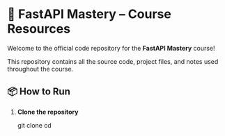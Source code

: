 # 🚀 FastAPI Mastery – Course Resources

Welcome to the official code repository for the **FastAPI Mastery** course!

This repository contains all the source code, project files, and notes used throughout the course.

## 📦 How to Run

1. **Clone the repository**  

   git clone 
   cd 

